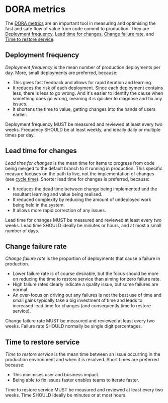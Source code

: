# DORA metrics

The [DORA metrics](https://www.atlassian.com/devops/frameworks/dora-metrics) are an important tool in measuring and optimising the fast and safe flow of value from code commit to production. They are [Deployment frequency](#deployment-frequency), [Lead time for changes](#lead-time-for-changes), [Change failure rate](#change-failure-rate), and [Time to restore service](#time-to-restore-service).

## Deployment frequency

_Deployment frequency_ is the mean number of production deployments per day. More, small deployments are preferred, because:

- This gives fast feedback and allows for rapid iteration and learning.
- It reduces the risk of each deployment. Since each deployment contains less, there is less to go wrong. And it's easier to identify the cause when something does go wrong, meaning it is quicker to diagnose and fix any issues.
- It shortens the time to value, getting changes into the hands of users earlier.

Deployment frequency MUST be measured and reviewed at least every two weeks. Frequency SHOULD be at least weekly, and ideally daily or multiple times per day.

## Lead time for changes

_Lead time for changes_ is the mean time for items to progress from code being merged to the default branch to it running in production. This specific measure focuses on the path to live, not the implementation of changes (see [cycle time](sdlc.md#cycle-time)). Shorter lead time for changes is preferred, because:

- It reduces the dead time between change being implemented and the resultant learning and value being realised.
- It reduced complexity by reducing the amount of undeployed work being held in the system.
- It allows more rapid correction of any issues.

Lead time for changes MUST be measured and reviewed at least every two weeks. Lead time SHOULD ideally be minutes or hours, and at most a small number of days.

## Change failure rate

_Change failure rate_ is the proportion of deployments that cause a failure in production.

- Lower failure rate is of course desirable, but the focus should be more on reducing the time to restore service than aiming for zero failure rate.
- High failure rates clearly indicate a quality issue, but some failures are normal.
- An over-focus on driving out any failures is not the best use of time and small gains typically take a big investment of time and leads to increased lead time for changes (and consequently time to restore service).

Change failure rate MUST be measured and reviewed at least every two weeks. Failure rate SHOULD normally be single digit percentages.

## Time to restore service

_Time to restore service_ is the mean time between an issue occurring in the production environment and when it is resolved. Short times are preferred because:

- This minimises user and business impact.
- Being able to fix issues faster enables teams to iterate faster.

Time to restore service MUST be measured and reviewed at least every two weeks. Time SHOULD ideally be minutes or at most hours.
